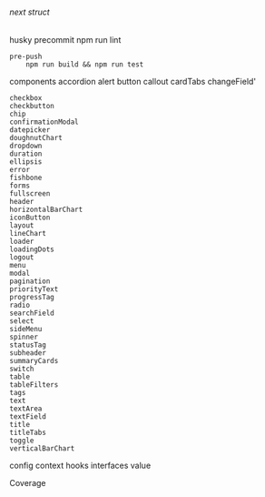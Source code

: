 ###### next struct
husky
    precommit
        npm run lint
    
    pre-push
        npm run build && npm run test

components
    accordion
    alert
    button
    callout
    cardTabs
    changeField'

    checkbox
    checkbutton
    chip
    confirmationModal
    datepicker
    doughnutChart
    dropdown
    duration
    ellipsis
    error
    fishbone
    forms
    fullscreen
    header
    horizontalBarChart
    iconButton
    layout
    lineChart
    loader
    loadingDots
    logout
    menu
    modal
    pagination
    priorityText
    progressTag
    radio
    searchField
    select
    sideMenu
    spinner
    statusTag
    subheader
    summaryCards
    switch
    table
    tableFilters
    tags
    text
    textArea
    textField
    title
    titleTabs
    toggle
    verticalBarChart

config
context
    hooks
    interfaces
    value

Coverage


